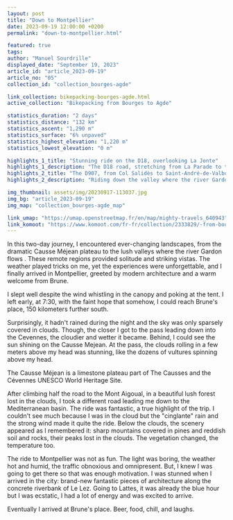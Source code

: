 ```yaml
---
layout: post
title: "Down to Montpellier"
date: 2023-09-19 12:00:00 +0200
permalink: "down-to-montpellier.html"

featured: true
tags:
author: "Manuel Sourdrille"
displayed_date: "September 19, 2023"
article_id: "article_2023-09-19"
article_no: "05"
collection_id: "collection_bourges-agde"

link_collection: bikepacking-bourges-agde.html
active_collection: "Bikepacking from Bourges to Agde"

statistics_duration: "2 days"
statistics_distance: "132 km"
statistics_ascent: "1,290 m"
statistics_surface: "6% unpaved"
statistics_highest_elevation: "1,220 m"
statistics_lowest_elevation: "0 m"

highlights_1_title: "Stunning ride on the D18, overlooking La Jonte"
highlights_1_description: "The D18 road, stretching from La Parade to the Perjuret Pass, treats travelers to magnificent vistas overlooking the Jonte River and the distant Mount Aigoual to the south."
highlights_2_title: "The D907, from Col Salidès to Saint-André-de-Valborgne"
highlights_2_description: "Riding down the valley where the river Gardon flows is one of the highlights of the entire trip. The scenery is fantastic and unfamiliar. As you descend, the temperature rises, along with the humidity. The wind subsides, and both the vegetation and architecture undergo drastic changes."

img_thumbnail: assets/img/20230917-113037.jpg
img_bg: "article_2023-09-19"
img_map: "collection_bourges-agde_map"

link_umap: "https://umap.openstreetmap.fr/en/map/mighty-travels_640943"
link_komoot: "https://www.komoot.com/fr-fr/collection/2333829/-from-bourges-to-agde"
---
```


In this two-day journey, I encountered ever-changing landscapes, from the dramatic Causse Méjean plateau to the lush valleys where the river Gardon flows . These remote regions provided solitude and striking vistas. The weather played tricks on me, yet the experiences were unforgettable, and I finally arrived in Montpellier, greeted by modern architecture and a warm welcome from Brune.

I slept well despite the wind whistling in the canopy and poking at the tent. I left early, at 7:30, with the faint hope that somehow, I could reach Brune's place, 150 kilometers further south.

Surprisingly, it hadn't rained during the night and the sky was only sparsely covered in clouds. Though, the closer I got to the pass leading down into the Cevennes, the cloudier and wetter it became. Behind, I could see the sun shining on the Causse Mejean. At the pass, the clouds rolling in a few meters above my head was stunning, like the dozens of vultures spinning above my head.

The Causse Méjean is a limestone plateau part of The Causses and the Cévennes UNESCO World Heritage Site.

After climbing half the road to the Mont Aigoual, in a beautiful lush forest lost in the clouds, I took a different road leading me down to the Mediterranean basin. The ride was fantastic, a true highlight of the trip. I couldn't see much because I was in the cloud but the "cinglante" rain and the strong wind made it quite the ride. Below the clouds, the scenery appeared as I remembered it: sharp mountains covered in pines and reddish soil and rocks, their peaks lost in the clouds. The vegetation changed, the temperature too.

The ride to Montpellier was not as fun. The light was boring, the weather hot and humid, the traffic obnoxious and omnipresent. But, I knew I was going to get there so that was enough motivation. I was stunned when I arrived in the city: brand-new fantastic pieces of architecture along the concrete riverbank of Le Lez. Going to Lattes, it was already the blue hour but I was ecstatic, I had a lot of energy and was excited to arrive.

Eventually I arrived at Brune's place. Beer, food, chill, and laughs.
